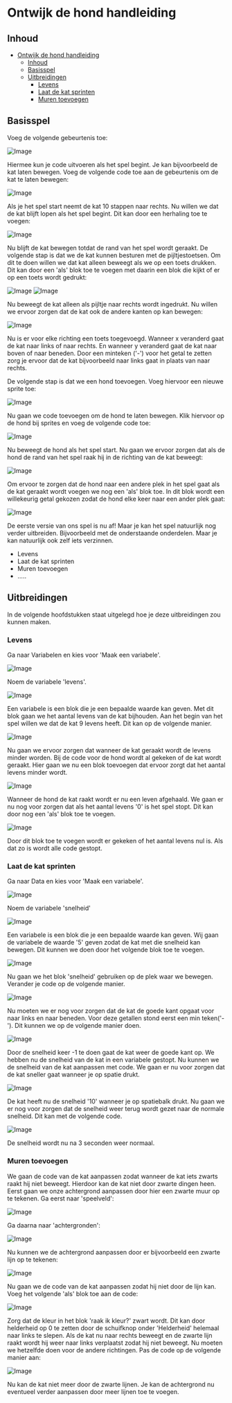 # Ontwijk de hond handleiding 

## Inhoud
- [Ontwijk de hond handleiding](#ontwijk-de-hond-handleiding)
  - [Inhoud](#inhoud)
  - [Basisspel](#basisspel)
  - [Uitbreidingen](#uitbreidingen)
    - [Levens](#levens)
    - [Laat de kat sprinten](#laat-de-kat-sprinten)
    - [Muren toevoegen](#muren-toevoegen)
  
## Basisspel

Voeg de volgende gebeurtenis toe: 

![Image](afbeeldingen/gebeurtenis-vlag.png)
 
Hiermee kun je code uitvoeren als het spel begint. Je kan bijvoorbeeld de kat laten bewegen. Voeg de volgende code toe aan de gebeurtenis om de kat te laten bewegen: 

![Image](afbeeldingen/verander-x.png)
 
Als je het spel start neemt de kat 10 stappen naar rechts. Nu willen we dat de kat blijft lopen als het spel begint. Dit kan door een herhaling toe te voegen:

![Image](afbeeldingen/herhaal.png)
 
Nu blijft de kat bewegen totdat de rand van het spel wordt geraakt. De volgende stap is dat we de kat kunnen besturen met de pijltjestoetsen. Om dit te doen willen we dat kat alleen beweegt als we op een toets drukken. Dit kan door een 'als' blok toe te voegen met daarin een blok die kijkt of er op een toets wordt gedrukt:   

![Image](afbeeldingen/als-leeg.png)
![Image](afbeeldingen/als-toets-rechts.png)

Nu beweegt de kat alleen als pijltje naar rechts wordt ingedrukt. Nu willen we ervoor zorgen dat de kat ook de andere kanten op kan bewegen:

![Image](afbeeldingen/beweeg-met-pijtjes-toetsen.png)
 
Nu is er voor elke richting een toets toegevoegd. Wanneer x veranderd gaat de kat naar links of naar rechts. En wanneer y veranderd gaat de kat naar boven of naar beneden. Door een minteken ('-') voor het getal te zetten zorg je ervoor dat de kat bijvoorbeeld naar links gaat in plaats van naar rechts. 

De volgende stap is dat we een hond toevoegen. Voeg hiervoor een nieuwe sprite toe: 

![Image](afbeeldingen/sprite-toevoegen.png)

Nu gaan we code toevoegen om de hond te laten bewegen. Klik hiervoor op de hond bij sprites en voeg de volgende code toe: 

![Image](afbeeldingen/neem-10-stappen.png)

Nu beweegt de hond als het spel start. Nu gaan we ervoor zorgen dat als de hond de rand van het spel raak hij in de richting van de kat beweegt: 

![Image](afbeeldingen/als-raak-ik-kat.png)

Om ervoor te zorgen dat de hond naar een andere plek in het spel gaat als de kat geraakt wordt voegen we nog een 'als' blok toe. In dit blok wordt een willekeurig getal gekozen zodat de hond elke keer naar een ander plek gaat: 

![Image](afbeeldingen/ga-naar-willekeurige-plek.png)

De eerste versie van ons spel is nu af! Maar je kan het spel natuurlijk nog verder uitbreiden. Bijvoorbeeld met de onderstaande onderdelen. Maar je kan natuurlijk ook zelf iets verzinnen. 

- Levens 
- Laat de kat sprinten 
- Muren toevoegen 
- .....

## Uitbreidingen

In de volgende hoofdstukken staat uitgelegd hoe je deze uitbreidingen zou kunnen maken. 

### Levens 

Ga naar Variabelen en kies voor 'Maak een variabele'. 

![Image](afbeeldingen/maak-variabele.png)

Noem de variabele 'levens'. 

![Image](afbeeldingen/maak-levens-variabele.png)

Een variabele is een blok die je een bepaalde waarde kan geven. Met dit blok gaan we het aantal levens van de kat bijhouden. Aan het begin van het spel willen we dat de kat 9 levens heeft. Dit kan op de volgende manier. 

![Image](afbeeldingen/maak-levens-9.png)

Nu gaan we ervoor zorgen dat wanneer de kat geraakt wordt de levens minder worden. Bij de code voor de hond wordt al gekeken of de kat wordt geraakt. Hier gaan we nu een blok toevoegen dat ervoor zorgt dat het aantal levens minder wordt. 

![Image](afbeeldingen/verminder-aantal-levens.png)

Wanneer de hond de kat raakt wordt er nu een leven afgehaald. We gaan er nu nog voor zorgen dat als het aantal levens '0' is het spel stopt. Dit kan door nog een 'als' blok toe te voegen. 

![Image](afbeeldingen/stop-spel.png)

Door dit blok toe te voegen wordt er gekeken of het aantal levens nul is. Als dat zo is wordt alle code gestopt. 

 
### Laat de kat sprinten 

Ga naar Data en kies voor 'Maak een variabele'. 

![Image](afbeeldingen/maak-variabele.png)

Noem de variabele 'snelheid'

![Image](afbeeldingen/maak-snelheid-variabele.png)

Een variabele is een blok die je een bepaalde waarde kan geven. Wij gaan de variabele de waarde '5' geven zodat de kat met die snelheid kan bewegen.  Dit kunnen we doen door het volgende blok toe te voegen. 

![Image](afbeeldingen/maak-snelheid-5.png)

Nu gaan we het blok 'snelheid' gebruiken op de plek waar we bewegen. Verander je code op de volgende manier. 

![Image](afbeeldingen/verander-x-met-snelheid.png)

Nu moeten we er nog voor zorgen dat de kat de goede kant opgaat voor naar links en naar beneden. Voor deze getallen stond eerst een min teken('-'). Dit kunnen we op de volgende manier doen. 

![Image](afbeeldingen/snelheid-omdraaien-voor-liks-en-omlaag.png)

Door de snelheid keer -1 te doen gaat de kat weer de goede kant op. We hebben nu de snelheid van de kat in een variabele gestopt. Nu kunnen we de snelheid van de kat aanpassen met code. We gaan er nu voor zorgen dat de kat sneller gaat wanneer je op spatie drukt. 

![Image](afbeeldingen/ga-sneller.png)

De kat heeft nu de snelheid '10' wanneer je op spatiebalk drukt. Nu gaan we er nog voor zorgen dat de snelheid weer terug wordt gezet naar de normale snelheid. Dit kan met de volgende code. 

![Image](afbeeldingen/zet-snelheid-terug-na-3-seconden.png)

De snelheid wordt nu na 3 seconden weer normaal. 

### Muren toevoegen 

We gaan de code van de kat aanpassen zodat wanneer de kat iets zwarts raakt hij niet beweegt. Hierdoor kan de kat niet door zwarte dingen heen. Eerst gaan we onze achtergrond aanpassen door hier een zwarte muur op te tekenen. Ga eerst naar 'speelveld': 

![Image](afbeeldingen/ga-naar-speelveld.png)

Ga daarna naar 'achtergronden': 

![Image](afbeeldingen/ga-naar-achtergronden.png)

Nu kunnen we de achtergrond aanpassen door er bijvoorbeeld een zwarte lijn op te tekenen: 

![Image](afbeeldingen/teken-lijn.png)

Nu gaan we de code van de kat aanpassen zodat hij niet door de lijn kan. Voeg het volgende 'als' blok toe aan de code: 

![Image](afbeeldingen/niet-door-lijn-voor-naar-rechts.png)

Zorg dat de kleur in het blok 'raak ik kleur?' zwart wordt. Dit kan door helderheid op 0 te zetten door de schuifknop onder 'Helderheid' helemaal naar links te slepen. Als de kat nu naar rechts beweegt en de zwarte lijn raakt wordt hij weer naar links verplaatst zodat hij niet beweegt. Nu moeten we hetzelfde doen voor de andere richtingen. Pas de code op de volgende manier aan: 

![Image](afbeeldingen/niet-door-lijn-voor-alle-richtingen.png)

Nu kan de kat niet meer door de zwarte lijnen. Je kan de achtergrond nu eventueel verder aanpassen door meer lijnen toe te voegen.  